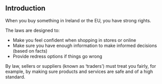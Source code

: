##  Introduction

When you buy something in Ireland or the EU, you have strong rights.

The laws are designed to:

  * Make you feel confident when shopping in stores or online 
  * Make sure you have enough information to make informed decisions (based on facts) 
  * Provide redress options if things go wrong 

By law, sellers or suppliers (known as ‘traders’) must treat you fairly, for
example, by making sure products and services are safe and of a high standard.
